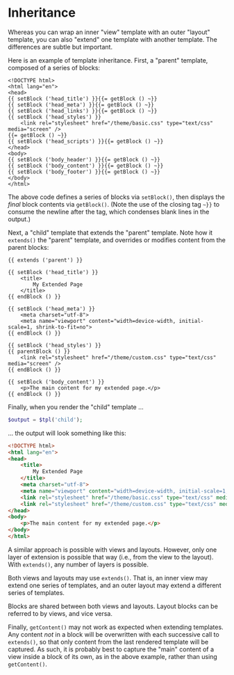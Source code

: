 # Inheritance

Whereas you can wrap an inner "view" template with an outer "layout" template,
you can also "extend" one template with another template. The differences are
subtle but important.

Here is an example of template inheritance. First, a "parent" template,
composed of a series of blocks:

```html+php
<!DOCTYPE html>
<html lang="en">
<head>
{{ setBlock ('head_title') }}{{= getBlock () ~}}
{{ setBlock ('head_meta') }}{{= getBlock () ~}}
{{ setBlock ('head_links') }}{{= getBlock () ~}}
{{ setBlock ('head_styles') }}
    <link rel="stylesheet" href="/theme/basic.css" type="text/css" media="screen" />
{{= getBlock () ~}}
{{ setBlock ('head_scripts') }}{{= getBlock () ~}}
</head>
<body>
{{ setBlock ('body_header') }}{{= getBlock () ~}}
{{ setBlock ('body_content') }}{{= getBlock () ~}}
{{ setBlock ('body_footer') }}{{= getBlock () ~}}
</body>
</html>
```

The above code defines a series of blocks via `setBlock()`, then displays
the *final* block contents via `getBlock()`. (Note the use of the closing tag
`~}}` to consume the newline after the tag, which condenses blank lines in
the output.)

Next, a "child" template that extends the "parent" template. Note how it
`extends()` the "parent" template, and overrides or modifies content from the
parent blocks:

```html+php
{{ extends ('parent') }}

{{ setBlock ('head_title') }}
    <title>
        My Extended Page
    </title>
{{ endBlock () }}

{{ setBlock ('head_meta') }}
    <meta charset="utf-8">
    <meta name="viewport" content="width=device-width, initial-scale=1, shrink-to-fit=no">
{{ endBlock () }}

{{ setBlock ('head_styles') }}
{{ parentBlock () }}
    <link rel="stylesheet" href="/theme/custom.css" type="text/css" media="screen" />
{{ endBlock () }}

{{ setBlock ('body_content') }}
    <p>The main content for my extended page.</p>
{{ endBlock () }}
```

Finally, when you render the "child" template ...

```php
$output = $tpl('child');
```

... the output will look something like this:

```html
<!DOCTYPE html>
<html lang="en">
<head>
    <title>
        My Extended Page
    </title>
    <meta charset="utf-8">
    <meta name="viewport" content="width=device-width, initial-scale=1, shrink-to-fit=no">
    <link rel="stylesheet" href="/theme/basic.css" type="text/css" media="screen" />
    <link rel="stylesheet" href="/theme/custom.css" type="text/css" media="screen" />
</head>
<body>
    <p>The main content for my extended page.</p>
</body>
</html>
```

A similar approach is possible with views and layouts. However, only one layer
of extension is possible that way (i.e., from the view to the layout). With
`extends()`, any number of layers is possible.

Both views and layouts may use `extends()`. That is, an inner view may extend
one series of templates, and an outer layout may extend a different series of
templates.

Blocks are shared between both views and layouts. Layout blocks can be
referred to by views, and vice versa.

Finally, `getContent()` may not work as expected when extending templates. Any
content *not* in a block will be overwritten with each successive call to
`extends()`, so that only content from the last rendered template will be
captured. As such, it is probably best to capture the "main" content of a
view inside a block of its own, as in the above example, rather than using
`getContent()`.
